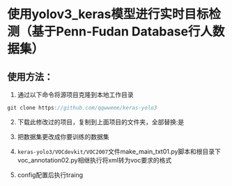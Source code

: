 # 使用yolov3_keras模型进行实时目标检测（基于Penn-Fudan Database行人数据集）

## 使用方法：
1. 通过以下命令将源项目克隆到本地工作目录
```cpp
git clone https://github.com/qqwweee/keras-yolo3
```
2. 下载此修改过的项目，复制到上面项目的文件夹，全部替换:是

3. 把数据集更改成你要训练的数据集

4. `keras-yolo3/VOCdevkit/VOC2007`文件make_main_txt01.py脚本和根目录下voc_annotation02.py相继执行将xml转为voc要求的格式

5. config配置后执行traing
